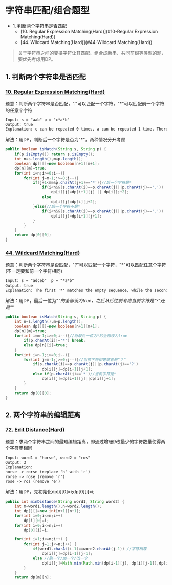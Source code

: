 # 字符串匹配/组合题型

<!-- GFM-TOC -->
* [1. 判断两个字符串是否匹配](#1-判断两个字符串是否匹配)
    * [10. Regular Expression Matching(Hard)](#10-Regular Expression Matching(Hard))
    * [44. Wildcard Matching(Hard)](#44-Wildcard Matching(Hard))
<!-- GFM-TOC -->

> 关于字符串之间的变换字符让其匹配、组合成新串、共同前缀等类型的题，要优先考虑用DP。

## 1. 判断两个字符串是否匹配
### [10. Regular Expression Matching(Hard)](https://leetcode.com/problems/regular-expression-matching/)

题意：判断两个字符串是否匹配，"."可以匹配一个字符，"*"可以匹配前一个字符的任意个字符

```html
Input: s = "aab" p = "c*a*b"
Output: true
Explanation: c can be repeated 0 times, a can be repeated 1 time. Therefore, it matches "aab".
```
解法：用DP，判断后一个字符是否为"*"，两种情况分开考虑

```java
public boolean isMatch(String s, String p) {
    if(p.isEmpty()) return s.isEmpty();
    int n=s.length(),m=p.length();
    boolean dp[][]=new boolean[n+1][m+1];
    dp[n][m]=true;
    for(int i=n;i>=0;i--){
        for(int j=m-1;j>=0;j--){
            if(j+1<m&&p.charAt(j+1)=='*'){//后一个字符是*
                if(i<n&&(s.charAt(i)==p.charAt(j)||p.charAt(j)=='.'))
                    dp[i][j]=dp[i+1][j] || dp[i][j+2];
                else
                    dp[i][j]=dp[i][j+2];
            }else{//后一个字符不是*
                if(i<n&&(s.charAt(i)==p.charAt(j)||p.charAt(j)=='.'))
                    dp[i][j]=dp[i+1][j+1];
            }
        }
    }
    return dp[0][0];
}
```
### [44. Wildcard Matching(Hard)](https://leetcode.com/problems/wildcard-matching/)

题意：判断两个字符串是否匹配，"?"可以匹配一个字符，"*"可以匹配任意个字符(不一定要和前一个字符相同)

```html
Input: s = "adceb"  p = "*a*b"
Output: true
Explanation: The first '*' matches the empty sequence, while the second '*' matches the substring "dce".
```
解法：用DP，最后一位为"*"的全部设为true，之后从后往前考虑当前字符是"?"还是"*"

```java
public boolean isMatch(String s, String p) {
    int n=s.length(),m=p.length();
    boolean dp[][]=new boolean[n+1][m+1];
    dp[n][m]=true;
    for(int i=m-1;i>=0;i--){//将最后一位为*的全部设为true
        if(p.charAt(i)!='*') break;
        else dp[n][i]=true;
    }
    for(int i=n-1;i>=0;i--){
        for(int j=m-1;j>=0;j--){//当前字符相等或者是“？”
            if(s.charAt(i)==p.charAt(j)||p.charAt(j)=='?')
                dp[i][j]=dp[i+1][j+1];
            else if(p.charAt(j)=='*')//当前字符是*
                dp[i][j]=dp[i+1][j]||dp[i][j+1];
        }
    }
    return dp[0][0];
}
```

## 2. 两个字符串的编辑距离
### [72. Edit Distance(Hard)](https://leetcode.com/problems/edit-distance/)

题意：求两个字符串之间的最短编辑距离，即通过增/删/改最少的字符数量使得两个字符串相同

```html
Input: word1 = "horse", word2 = "ros"
Output: 3
Explanation: 
horse -> rorse (replace 'h' with 'r')
rorse -> rose (remove 'r')
rose -> ros (remove 'e')
```
解法：用DP，先初始化dp[i][0]=i;dp[0][i]=i;

```java
public int minDistance(String word1, String word2) {
    int m=word1.length(),n=word2.length();
    int dp[][]=new int[m+1][n+1];
    for(int i=0;i<=m;i++) 
        dp[i][0]=i;		
    for(int i=0;i<=n;i++) 
        dp[0][i]=i;

    for(int i=1;i<=m;i++) {
        for(int j=1;j<=n;j++) {
            if(word1.charAt(i-1)==word2.charAt(j-1)) //字符相等
                dp[i][j]=dp[i-1][j-1];
            else //删一个/加一个/改一个
                dp[i][j]=Math.min(Math.min(dp[i-1][j], dp[i][j-1]),dp[i-1][j-1])+1;
        }
    }		
    return dp[m][n];
```
